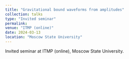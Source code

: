 ```yaml
---
title: "Gravitational bound waveforms from amplitudes"
collection: talks
type: "Invited seminar"
permalink:
venue: "ITMP (online)"
date: 2024-03-13
location: "Moscow State University"
---
```


Invited seminar at ITMP (online), Moscow State University.
